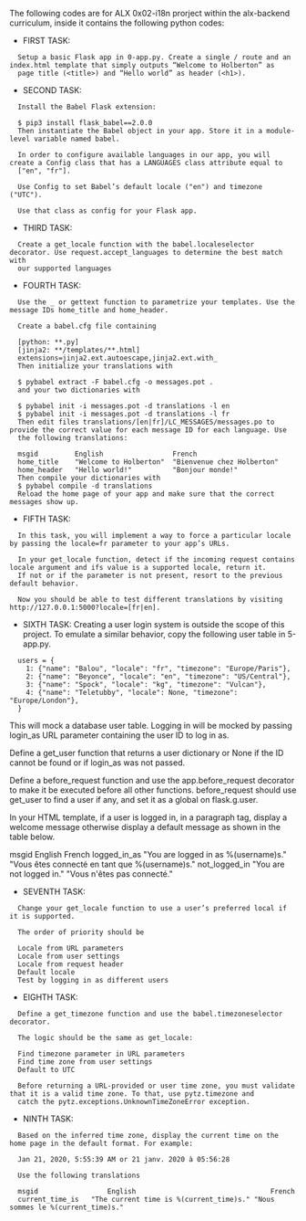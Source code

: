 The following codes are for ALX 0x02-i18n prorject within the alx-backend curriculum, inside it contains the following python codes:

* FIRST TASK:
```
  Setup a basic Flask app in 0-app.py. Create a single / route and an index.html template that simply outputs “Welcome to Holberton” as 
  page title (<title>) and “Hello world” as header (<h1>).
```

* SECOND TASK:
```
  Install the Babel Flask extension:

  $ pip3 install flask_babel==2.0.0
  Then instantiate the Babel object in your app. Store it in a module-level variable named babel.

  In order to configure available languages in our app, you will create a Config class that has a LANGUAGES class attribute equal to 
  ["en", "fr"].

  Use Config to set Babel’s default locale ("en") and timezone ("UTC").

  Use that class as config for your Flask app.
```

* THIRD TASK:
```
  Create a get_locale function with the babel.localeselector decorator. Use request.accept_languages to determine the best match with 
  our supported languages
```

* FOURTH TASK:
```
  Use the _ or gettext function to parametrize your templates. Use the message IDs home_title and home_header.

  Create a babel.cfg file containing

  [python: **.py]
  [jinja2: **/templates/**.html]
  extensions=jinja2.ext.autoescape,jinja2.ext.with_
  Then initialize your translations with

  $ pybabel extract -F babel.cfg -o messages.pot .
  and your two dictionaries with

  $ pybabel init -i messages.pot -d translations -l en
  $ pybabel init -i messages.pot -d translations -l fr
  Then edit files translations/[en|fr]/LC_MESSAGES/messages.po to provide the correct value for each message ID for each language. Use 
  the following translations:

  msgid	        English	                French
  home_title	"Welcome to Holberton"	"Bienvenue chez Holberton"
  home_header	"Hello world!"	        "Bonjour monde!"
  Then compile your dictionaries with
  $ pybabel compile -d translations
  Reload the home page of your app and make sure that the correct messages show up.
```

* FIFTH TASK:
```
  In this task, you will implement a way to force a particular locale by passing the locale=fr parameter to your app’s URLs.

  In your get_locale function, detect if the incoming request contains locale argument and ifs value is a supported locale, return it. 
  If not or if the parameter is not present, resort to the previous default behavior.

  Now you should be able to test different translations by visiting http://127.0.0.1:5000?locale=[fr|en].
```

* SIXTH TASK:
  Creating a user login system is outside the scope of this project. To emulate a similar behavior, copy the following user table in 
  5-app.py.
```
  users = {
    1: {"name": "Balou", "locale": "fr", "timezone": "Europe/Paris"},
    2: {"name": "Beyonce", "locale": "en", "timezone": "US/Central"},
    3: {"name": "Spock", "locale": "kg", "timezone": "Vulcan"},
    4: {"name": "Teletubby", "locale": None, "timezone": "Europe/London"},
  }
```
   This will mock a database user table. Logging in will be mocked by passing login_as URL parameter containing the user ID to log in as.

   Define a get_user function that returns a user dictionary or None if the ID cannot be found or if login_as was not passed.

   Define a before_request function and use the app.before_request decorator to make it be executed before all other functions. 
   before_request should use get_user to find a user if any, and set it as a global on flask.g.user.

   In your HTML template, if a user is logged in, in a paragraph tag, display a welcome message otherwise display a default message as 
   shown in the table below.

   msgid	         English	                            French
   logged_in_as	         "You are logged in as %(username)s."	    "Vous êtes connecté en tant que %(username)s."
   not_logged_in	 "You are not logged in." 	            "Vous n'êtes pas connecté."


* SEVENTH TASK:
```
  Change your get_locale function to use a user’s preferred local if it is supported.

  The order of priority should be

  Locale from URL parameters
  Locale from user settings
  Locale from request header
  Default locale
  Test by logging in as different users
```

* EIGHTH TASK:
```
  Define a get_timezone function and use the babel.timezoneselector decorator.

  The logic should be the same as get_locale:

  Find timezone parameter in URL parameters
  Find time zone from user settings
  Default to UTC

  Before returning a URL-provided or user time zone, you must validate that it is a valid time zone. To that, use pytz.timezone and 
  catch the pytz.exceptions.UnknownTimeZoneError exception.
```

* NINTH TASK:
```
  Based on the inferred time zone, display the current time on the home page in the default format. For example:

  Jan 21, 2020, 5:55:39 AM or 21 janv. 2020 à 05:56:28

  Use the following translations

  msgid	                English	                                French
  current_time_is	"The current time is %(current_time)s."	"Nous sommes le %(current_time)s."
```











































































  











































































